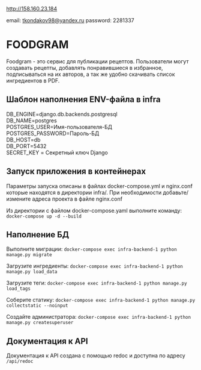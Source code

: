 http://158.160.23.184

email: tkondakov98@yandex.ru
password: 2281337

# FOODGRAM

Foodgram - это сервис для публикации рецептов. Пользователи могут создавать рецепты, добавлять понравившиеся в избранное, подписываться на их авторов, а так же удобно скачивать список ингредиентов в PDF.

## Шаблон наполнения ENV-файла в infra
DB_ENGINE=django.db.backends.postgresql \
DB_NAME=postgres \
POSTGRES_USER=Имя-пользователя-БД \
POSTGRES_PASSWORD=Пароль-БД \
DB_HOST=db \
DB_PORT=5432 \
SECRET_KEY = Секретный ключ Django

## Запуск приложения в контейнерах
Параметры запуска описаны в файлах docker-compose.yml и nginx.conf которые находятся в директории infra/.
При необходимости добавьте/измените адреса проекта в файле nginx.conf

Из директории с файлом docker-compose.yaml выполните команду: \
```docker-compose up -d --build```

## Наполнение БД
Выполните миграции:
```docker-compose exec infra-backend-1 python manage.py migrate```

Загрузите ингредиенты:
```docker-compose exec infra-backend-1 python manage.py load_data```

Загрузите теги:
```docker-compose exec infra-backend-1 python manage.py load_tags```

Соберите статику:
```docker-compose exec infra-backend-1 python manage.py collectstatic --noinput```

Создайте администратора:
```docker-compose exec infra-backend-1 python manage.py createsuperuser```

## Документация к API

Документация к API создана с помощью redoc и доступна по адресу ```/api/redoc```

